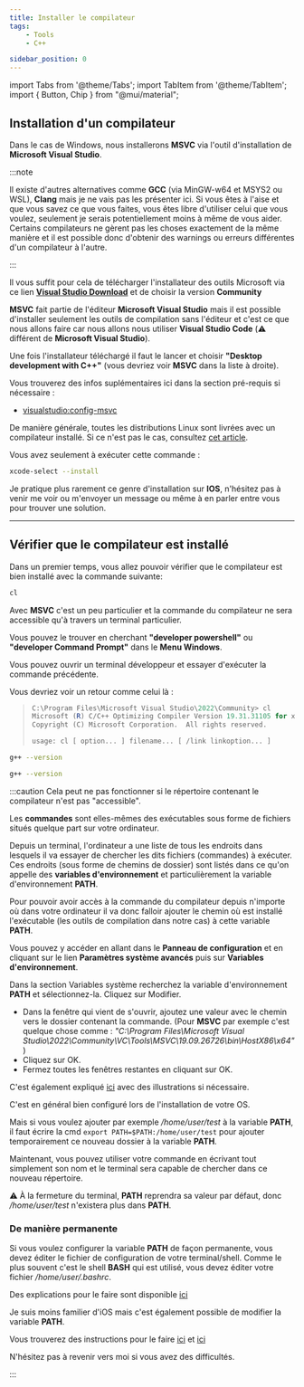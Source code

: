 ```yaml
---
title: Installer le compilateur
tags:
    - Tools
    - C++

sidebar_position: 0
---
```


import Tabs from '@theme/Tabs';
import TabItem from '@theme/TabItem';
import { Button, Chip } from "@mui/material";

## Installation d'un compilateur

<Tabs groupId="operating-systems">
<TabItem value="Windows" label="Windows">

Dans le cas de Windows, nous installerons **MSVC** via l'outil d'installation de **Microsoft Visual Studio**.

:::note

Il existe d'autres alternatives comme **GCC** (via MinGW-w64 et MSYS2 ou WSL), **Clang** mais je ne vais pas les présenter ici. Si vous êtes à l'aise et que vous savez ce que vous faites, vous êtes libre d'utiliser celui que vous voulez, seulement je serais potentiellement moins à même de vous aider.
Certains compilateurs ne gèrent pas les choses exactement de la même manière et il est possible donc d'obtenir des warnings ou erreurs différentes d'un compilateur à l'autre.

:::

Il vous suffit pour cela de télécharger l'installateur des outils Microsoft via ce lien
**[Visual Studio Download](https://visualstudio.microsoft.com/fr/downloads/)**
et de choisir la version **Community**

**MSVC** fait partie de l'éditeur **Microsoft Visual Studio** mais il est possible d'installer seulement les outils de compilation sans l'éditeur et c'est ce que nous allons faire car nous allons nous utiliser **Visual Studio Code** (:warning: différent de **Microsoft Visual Studio**).

Une fois l'installateur téléchargé il faut le lancer et choisir **"Desktop development with C++"** (vous devriez voir **MSVC** dans la liste à droite).

Vous trouverez des infos suplémentaires ici dans la section pré-requis si nécessaire :
- [visualstudio:config-msvc](https://code.visualstudio.com/docs/cpp/config-msvc#_prerequisites)

</TabItem>

<TabItem value="Linux" label="Linux">

De manière générale, toutes les distributions Linux sont livrées avec un compilateur installé. Si ce n'est pas le cas, consultez [cet article](https://code.visualstudio.com/docs/cpp/config-linux).

</TabItem>

<TabItem value="iOS" label="iOS">
Vous avez seulement à exécuter cette commande :

```bash
xcode-select --install
```

Je pratique plus rarement ce genre d'installation sur **IOS**, n'hésitez pas à venir me voir ou m'envoyer un message ou même à en parler entre vous pour trouver une solution.
</TabItem>
</Tabs>

---


## Vérifier que le compilateur est installé

Dans un premier temps, vous allez pouvoir vérifier que le compilateur est bien installé avec la commande suivante:

<Tabs groupId="operating-systems">
<TabItem value="Windows" label="Windows">

```powershell
cl
```

Avec **MSVC** c'est un peu particulier et la commande du compilateur ne sera accessible qu'à travers un terminal particulier.

Vous pouvez le trouver en cherchant **"developer powershell"** ou **"developer Command Prompt"** dans le **Menu Windows**.

Vous pouvez ouvrir un terminal développeur et essayer d'exécuter la commande précédente.

Vous devriez voir un retour comme celui là :

> ```powershell
> C:\Program Files\Microsoft Visual Studio\2022\Community> cl
> Microsoft (R) C/C++ Optimizing Compiler Version 19.31.31105 for x86
> Copyright (C) Microsoft Corporation.  All rights reserved.
> 
> usage: cl [ option... ] filename... [ /link linkoption... ]
> ```

</TabItem>

<TabItem value="Linux" label="Linux">

```bash
g++ --version
```

</TabItem>

<TabItem value="iOS" label="iOS">

```bash
g++ --version
```

</TabItem>
</Tabs>

:::caution
Cela peut ne pas fonctionner si le répertoire contenant le compilateur n'est pas "accessible".

Les **commandes** sont elles-mêmes des exécutables sous forme de fichiers situés quelque part sur votre ordinateur.

Depuis un terminal, l'ordinateur a une liste de tous les endroits dans lesquels il va essayer de chercher les dits fichiers (commandes) à exécuter. Ces endroits (sous forme de chemins de dossier) sont listés dans ce qu'on appelle des **variables d'environnement** et particulièrement la variable d'environnement **PATH**.

Pour pouvoir avoir accès à la commande du compilateur depuis n'importe où dans votre ordinateur il va donc falloir ajouter le chemin où est installé l'exécutable (les outils de compilation dans notre cas) à cette variable **PATH**.

<Tabs groupId="operating-systems">

<TabItem value="Windows" label="Windows">

Vous pouvez y accéder en allant dans le **Panneau de configuration** et en cliquant sur le lien **Paramètres système avancés** puis sur **Variables d'environnement**. 

Dans la section Variables système recherchez la variable d'environnement **PATH** et sélectionnez-la. Cliquez sur Modifier. 

- Dans la fenêtre qui vient de s'ouvrir, ajoutez une valeur avec le chemin vers le dossier contenant la commande.
  (Pour **MSVC** par exemple c'est quelque chose comme : *"C:\Program Files\Microsoft Visual Studio\2022\Community\VC\Tools\MSVC\19.09.26726\bin\HostX86\x64"*)
- Cliquez sur OK.
- Fermez toutes les fenêtres restantes en cliquant sur OK.

C'est également expliqué [ici](https://helpdeskgeek.com/windows-10/add-windows-path-environment-variable/) avec des illustrations si nécessaire.
</TabItem>
<TabItem value="Linux" label="Linux">

C'est en général bien configuré lors de l'installation de votre OS.

Mais si vous voulez ajouter par exemple */home/user/test* à la variable **PATH**, il faut écrire la cmd `export PATH=$PATH:/home/user/test` pour ajouter temporairement ce nouveau dossier à la variable **PATH**.

Maintenant, vous pouvez utiliser votre commande en écrivant tout simplement son nom et le terminal sera capable de chercher dans ce nouveau répertoire.

:warning: À la fermeture du terminal, **PATH** reprendra sa valeur par défaut, donc */home/user/test* n'existera plus dans **PATH**.

### De manière permanente

Si vous voulez configurer la variable **PATH** de façon permanente, vous devez éditer le fichier de configuration de votre terminal/shell.
Comme le plus souvent c'est le shell **BASH** qui est utilisé, vous devez éditer votre fichier */home/user/.bashrc*.

Des explications pour le faire sont disponible [ici](https://stackabuse.com/how-to-permanently-set-path-in-linux/#:~:text=in%20this%20guide.-,Using%20bashrc%20to%20Set%20your%20PATH,-Instead%20of%20setting)
</TabItem>

<TabItem value="iOS" label="iOS">

Je suis moins familier d'iOS mais c'est également possible de modifier la variable **PATH**.

Vous trouverez des instructions pour le faire [ici](https://support.apple.com/fr-fr/guide/terminal/apd382cc5fa-4f58-4449-b20a-41c53c006f8f/mac) et [ici](https://apical.xyz/fiches/configurer_son_mac/ajuster_la_variable_d_environnement_path_sous_macos)

N'hésitez pas à revenir vers moi si vous avez des difficultés.
</TabItem>

</Tabs>

:::
